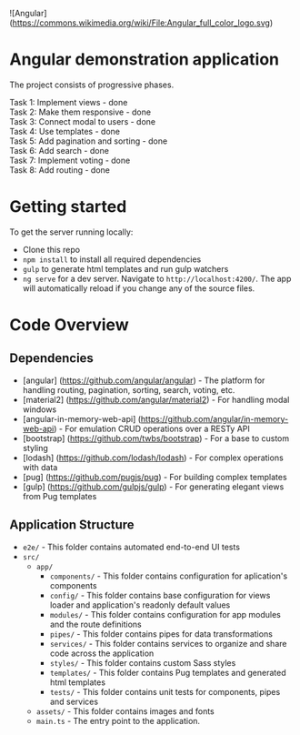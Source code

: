 ![Angular] (https://commons.wikimedia.org/wiki/File:Angular_full_color_logo.svg)

# Angular demonstration application

The project consists of progressive phases.

Task 1: Implement views - done  
Task 2: Make them responsive - done  
Task 3: Connect modal to users - done  
Task 4: Use templates - done  
Task 5: Add pagination and sorting - done  
Task 6: Add search - done  
Task 7: Implement voting - done  
Task 8: Add routing - done  

# Getting started

To get the server running locally:

- Clone this repo
- `npm install` to install all required dependencies
- `gulp` to generate html templates and run gulp watchers
- `ng serve` for a dev server. Navigate to `http://localhost:4200/`. The app will automatically reload if you change any of the source files.

# Code Overview

## Dependencies

- [angular] (https://github.com/angular/angular) - The platform for handling routing, pagination, sorting, search, voting, etc.
- [material2] (https://github.com/angular/material2) - For handling modal windows
- [angular-in-memory-web-api] (https://github.com/angular/in-memory-web-api) - For emulation CRUD operations over a RESTy API
- [bootstrap] (https://github.com/twbs/bootstrap) - For a base to custom styling
- [lodash] (https://github.com/lodash/lodash) - For complex operations with data
- [pug] (https://github.com/pugjs/pug) - For building complex templates
- [gulp] (https://github.com/gulpjs/gulp) - For generating elegant views from Pug templates

## Application Structure

- `e2e/` - This folder contains automated end-to-end UI tests
- `src/`
    - `app/`
        - `components/` - This folder contains configuration for aplication's components
        - `config/` - This folder contains base configuration for views loader and application's readonly default values
        - `modules/` - This folder contains configuration for app modules and the route definitions
        - `pipes/` - This folder contains pipes for data transformations 
        - `services/` - This folder contains services to organize and share code across the application
        - `styles/` - This folder contains custom Sass styles
        - `templates/` - This folder contains Pug templates and generated html templates
        - `tests/` - This folder contains unit tests for components, pipes and services
    - `assets/` - This folder contains images and fonts
    - `main.ts` - The entry point to the application.